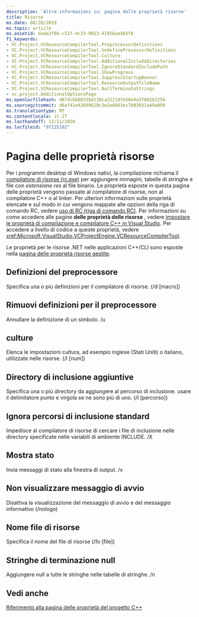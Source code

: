 ```yaml
---
description: 'Altre informazioni su: pagina delle proprietà risorse'
title: Risorse
ms.date: 08/28/2019
ms.topic: article
ms.assetid: dade2f6b-c51f-4c33-9023-41956ae4b5f6
f1_keywords:
- VC.Project.VCResourceCompilerTool.PreprocessorDefinitions
- VC.Project.VCResourceCompilerTool.UndefineProcessorDefinitions
- VC.Project.VCResourceCompilerTool.Culture
- VC.Project.VCResourceCompilerTool.AdditionalIncludeDirectories
- VC.Project.VCResourceCompilerTool.IgnoreStandardIncludePath
- VC.Project.VCResourceCompilerTool.ShowProgress
- VC.Project.VCResourceCompilerTool.SuppressStartupBanner
- VC.Project.VCResourceCompilerTool.ResourceOutputFileName
- VC.Project.VCResourceCompilerTool.NullTerminateStrings
- vc.project.AdditionalOptionsPage
ms.openlocfilehash: d074cbb6035bd138ca322197e50e9a3f892b325b
ms.sourcegitcommit: d6af41e42699628c3e2e6063ec7b03931a49a098
ms.translationtype: MT
ms.contentlocale: it-IT
ms.lasthandoff: 12/11/2020
ms.locfileid: "97225102"
---
```

# <a name="resources-property-page"></a>Pagina delle proprietà risorse

Per i programmi desktop di Windows nativi, la compilazione richiama il [compilatore di risorse (rc.exe)](/windows/win32/menurc/resource-compiler) per aggiungere immagini, tabelle di stringhe e file con *estensione res* al file binario. Le proprietà esposte in questa pagina delle proprietà vengono passate al compilatore di risorse, non al compilatore C++ o al linker. Per ulteriori informazioni sulle proprietà elencate e sul modo in cui vengono mappate alle opzioni della riga di comando RC, vedere [uso di RC (riga di comando RC)](/windows/win32/menurc/using-rc-the-rc-command-line-). Per informazioni su come accedere alle pagine **delle proprietà delle risorse** , vedere [impostare le proprietà di compilazione e compilatore C++ in Visual Studio](../working-with-project-properties.md). Per accedere a livello di codice a queste proprietà, vedere <xref:Microsoft.VisualStudio.VCProjectEngine.VCResourceCompilerTool>.

Le proprietà per le risorse .NET nelle applicazioni C++/CLI sono esposte nella [pagina delle proprietà risorse gestite](managed-resources-property-page.md).

## <a name="preprocessor-definitions"></a>Definizioni del preprocessore

Specifica una o più definizioni per il compilatore di risorse. (/d [macro])

## <a name="undefine-preprocessor-definitions"></a>Rimuovi definizioni per il preprocessore

Annullare la definizione di un simbolo. /u

## <a name="culture"></a>culture

Elenca le impostazioni cultura, ad esempio inglese (Stati Uniti) o italiano, utilizzate nelle risorse. (/l [num])

## <a name="additional-include-directories"></a>Directory di inclusione aggiuntive

Specifica una o più directory da aggiungere al percorso di inclusione. usare il delimitatore punto e virgola se ne sono più di uno. (/I [percorso])

## <a name="ignore-standard-include-paths"></a>Ignora percorsi di inclusione standard

Impedisce al compilatore di risorse di cercare i file di inclusione nelle directory specificate nelle variabili di ambiente INCLUDE. /X

## <a name="show-progress"></a>Mostra stato

Invia messaggi di stato alla finestra di output. /v

## <a name="suppress-startup-banner"></a>Non visualizzare messaggio di avvio

Disattiva la visualizzazione del messaggio di avvio e del messaggio informativo (/nologo)

## <a name="resource-file-name"></a>Nome file di risorse

Specifica il nome del file di risorse (/fo [file])

## <a name="null-terminate-strings"></a>Stringhe di terminazione null

Aggiungere null a tutte le stringhe nelle tabelle di stringhe. /n

## <a name="see-also"></a>Vedi anche

[Riferimento alla pagina delle proprietà del progetto C++](property-pages-visual-cpp.md)

